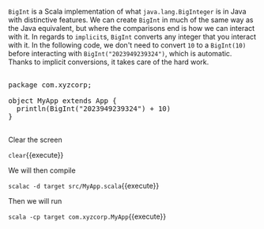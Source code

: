 `BigInt` is a Scala implementation of what `java.lang.BigInteger` is in Java with distinctive features.  We can create `BigInt` in much of the same way as the Java equivalent, but where the comparisons end is how we can interact with it.  In regards to `implicit`s, `BigInt` converts any integer that you interact with it. In the following code, we don't need to convert `10` to a `BigInt(10)` before interacting with `BigInt("2023949239324")`, which is automatic.  Thanks to implicit conversions, it takes care of the hard work.

<pre class="file" data-filename="src/MyApp.scala" data-target="replace">

package com.xyzcorp;

object MyApp extends App {
  println(BigInt("2023949239324") + 10)
}

</pre>

Clear the screen

`clear`{{execute}}

We will then compile

`scalac -d target src/MyApp.scala`{{execute}}

Then we will run

`scala -cp target com.xyzcorp.MyApp`{{execute}}

